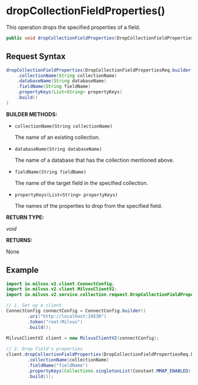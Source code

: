 # dropCollectionFieldProperties()

This operation drops the specified properties of a field.

```java
public void dropCollectionFieldProperties(DropCollectionFieldPropertiesReq request)
```

## Request Syntax

```java
dropCollectionFieldProperties(DropCollectionFieldPropertiesReq.builder()
    .collectionName(String collectionName)
    .databaseName(String databaseName)
    .fieldName(String fieldName)
    .propertyKeys(List<String> propertyKeys)
    .build()
)
```

**BUILDER METHODS:**

- `collectionName(String collectionName)`

    The name of an existing collection.

- `databaseName(String databaseName)`

    The name of a database that has the collection mentioned above. 

- `fieldName(String fieldName)`

    The name of the target field in the specified collection.

- `propertyKeys(List<String> propertyKeys)`

    The names of the properties to drop from the specified field.

**RETURN TYPE:**

*void*

**RETURNS:** 

None

## Example

```java
import io.milvus.v2.client.ConnectConfig;
import io.milvus.v2.client.MilvusClientV2;
import io.milvus.v2.service.collection.request.DropCollectionFieldPropertiesReq;

// 1. Set up a client
ConnectConfig connectConfig = ConnectConfig.builder()
        .uri("http://localhost:19530")
        .token("root:Milvus")
        .build();
        
MilvusClientV2 client = new MilvusClientV2(connectConfig);

// 2. Drop field's properties
client.dropCollectionFieldProperties(DropCollectionFieldPropertiesReq.builder()
        .collectionName(collectionName)
        .fieldName("fieldName")
        .propertyKeys(Collections.singletonList(Constant.MMAP_ENABLED))
        .build());
```
